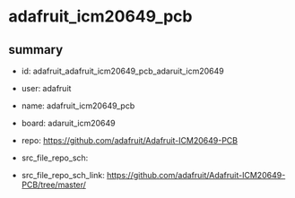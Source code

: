 # adafruit_icm20649_pcb
 
## summary 
* id: adafruit_adafruit_icm20649_pcb_adaruit_icm20649
* user: adafruit
* name: adafruit_icm20649_pcb
* board: adaruit_icm20649
* repo: https://github.com/adafruit/Adafruit-ICM20649-PCB



* src_file_repo_sch: 
* src_file_repo_sch_link: https://github.com/adafruit/Adafruit-ICM20649-PCB/tree/master/




